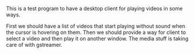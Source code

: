 This is a test program to have a desktop client for playing videos in some ways. 

First we should have a list of videos that start playing without sound when the cursor is hovering on them. Then we should provide a way for client to select a video and then play it on another window. The media stuff is taking care of with gstreamer.